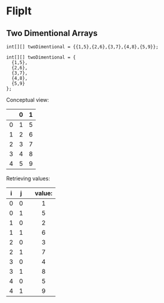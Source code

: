 # FlipIt

## Two Dimentional Arrays

`int[][] twoDimentional = {{1,5},{2,6},{3,7},{4,8},{5,9}};`

```
int[][] twoDimentional = {
  {1,5},
  {2,6},
  {3,7},
  {4,8},
  {5,9}
};
```

Conceptual view:

|   | 0 | 1 |
|---|---|---|
| 0 | 1 | 5 |
| 1 | 2 | 6 |
| 2 | 3 | 7 |
| 3 | 4 | 8 |
| 4 | 5 | 9 |

Retrieving values:

| i | j |   | value: |
|---|---|---|:------:|
| 0 | 0 |   |    1   |
| 0 | 1 |   |    5   |
| 1 | 0 |   |    2   |
| 1 | 1 |   |    6   |
| 2 | 0 |   |    3   |
| 2 | 1 |   |    7   |
| 3 | 0 |   |    4   |
| 3 | 1 |   |    8   |
| 4 | 0 |   |    5   |
| 4 | 1 |   |    9   |
